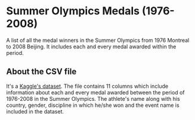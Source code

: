 # Summer Olympics Medals (1976-2008)
A list of all the medal winners in the Summer Olympics from 1976 Montreal to 2008 Beijing. It includes each and every medal awarded within the period. 

## About the CSV file
It's a [Kaggle's dataset](https://www.kaggle.com/divyansh22/summer-olympics-medals). The file contains 11 columns which include information about each and every medal awarded between the period of 1976-2008 in the Summer Olympics. The athlete's name along with his country, gender, discipline in which he/she won and the event name is included in the dataset.

